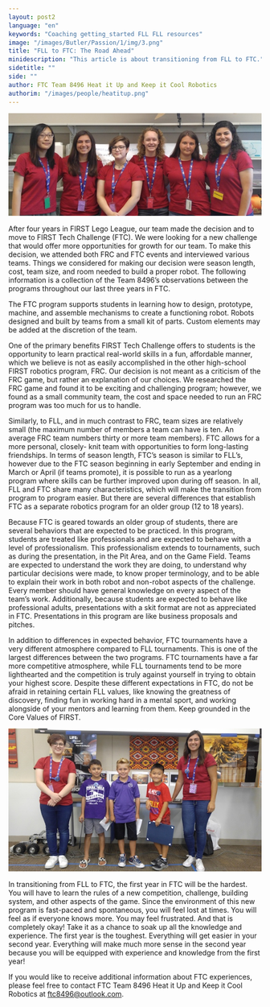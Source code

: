 ```yaml
---
layout: post2
language: "en"
keywords: "Coaching getting_started FLL FLL resources"
image: "/images/Butler/Passion/1/img/3.png"
title: "FLL to FTC: The Road Ahead"
minidescription: "This article is about transitioning from FLL to FTC."
sidetitle: ""
side: ""
author: FTC Team 8496 Heat it Up and Keep it Cool Robotics
authorim: "/images/people/heatitup.png"
---
```

<img src="/images/coachcorner/HeatitUp1.jpg" style="max-width: 100%" />

After four years in FIRST Lego League, our team made the decision and to move to FIRST Tech Challenge (FTC). We were looking for a new challenge that would offer more opportunities for growth for our team. To make this decision, we attended both FRC and FTC events and interviewed various teams. Things we considered for making our decision were season length, cost, team size, and room needed to build a proper robot. The following information is a collection of the Team 8496’s observations between the programs throughout our last three years in FTC.

The FTC program supports students in learning how to design, prototype, machine, and assemble mechanisms to create a functioning robot. Robots designed and built by teams from a small kit of parts. Custom elements may be added at the discretion of the team.

One of the primary benefits FIRST Tech Challenge offers to students is the opportunity to learn practical real-world skills in a fun, affordable manner, which we believe is not as easily accomplished in the other high-school FIRST robotics program, FRC. Our decision is not meant as a criticism of the FRC game, but rather an explanation of our choices. We researched the FRC game and found it to be exciting and challenging program; however, we found as a small community team, the cost and space needed to run an FRC program was too much for us to handle.

Similarly, to FLL, and in much contrast to FRC, team sizes are relatively small (the maximum number of members a team can have is ten. An average FRC team numbers thirty or more team members). FTC allows for a more personal, closely- knit team with opportunities to form long-lasting friendships. In terms of season length, FTC’s season is similar to FLL’s, however due to the FTC season beginning in early September and ending in March or April (if teams promote), it is possible to run as a yearlong program where skills can be further improved upon during off season. In all, FLL and FTC share many characteristics, which will make the transition from program to program easier. But there are several differences that establish FTC as a separate robotics program for an older group (12 to 18 years).

Because FTC is geared towards an older group of students, there are several behaviors that are expected to be practiced. In this program, students are treated like professionals and are expected to behave with a level of professionalism. This professionalism extends to tournaments, such as during the presentation, in the Pit Area, and on the Game Field. Teams are expected to understand the work they are doing, to understand why particular decisions were made, to know proper terminology, and to be able to explain their work in both robot and non-robot aspects of the challenge. Every member should have general knowledge on every aspect of the team’s work. Additionally, because students are expected to behave like professional adults, presentations with a skit format are not as appreciated in FTC. Presentations in this program are like business proposals and pitches.

In addition to differences in expected behavior, FTC tournaments have a very different atmosphere compared to FLL tournaments. This is one of the largest differences between the two programs. FTC tournaments have a far more competitive atmosphere, while FLL tournaments tend to be more lighthearted and the competition is truly against yourself in trying to obtain your highest score.
Despite these different expectations in FTC, do not be afraid in retaining certain FLL values, like knowing the greatness of discovery, finding fun in working hard in a mental sport, and working alongside of your mentors and learning from them. Keep grounded in the Core Values of FIRST.

<img src="/images/coachcorner/HeatitUp3.jpg" style="max-width: 100%" />

In transitioning from FLL to FTC, the first year in FTC will be the hardest. You will have to learn the rules of a new competition, challenge, building system, and other aspects of the game. Since the environment of this new program is fast-paced and spontaneous, you will feel lost at times. You will feel as if everyone knows more. You may feel frustrated. And that is completely okay! Take it as a chance to soak up all the knowledge and experience. The first year is the toughest. Everything will get easier in your second year. Everything will make much more sense in the second year because you will be equipped with experience and knowledge from the first year!

If you would like to receive additional information about FTC experiences, please feel free to contact FTC Team 8496 Heat it Up and Keep it Cool Robotics at ftc8496@outlook.com.

